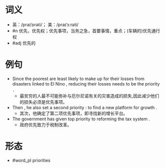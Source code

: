 # 词义
- 英：/praɪˈɒrəti/； 美：/praɪˈɔːrəti/
- #n 优先，优先权；优先事项，当务之急，首要事情，重点；(车辆的)优先通行权
- #adj 优先的
# 例句
- Since the poorest are least likely to make up for their losses from disasters linked to El Nino , reducing their losses needs to be the priority ．
	- 最贫穷的人最不可能弥补与厄尔尼诺有关的灾害造成的损失,因此减少他们的损失必须是优先事项。
- Then , he also set a second priority : to find a new platform for growth .
	- 其次，他确定了第二项优先事项，即寻找新的增长平台。
- The government has given top priority to reforming the tax system .
	- 政府优先致力于税制改革。
# 形态
- #word_pl priorities
